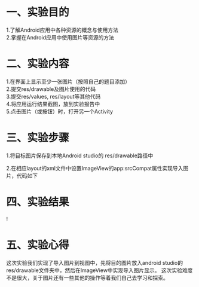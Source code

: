 # 一、实验目的
1.了解Android应用中各种资源的概念与使用方法  
2.掌握在Android应用中使用图片等资源的方法  
# 二、实验内容
1.在界面上显示至少一张图片（按照自己的题目添加）  
2.提交res/drawable及图片使用的代码  
3.提交res/values, res/layout等其他代码  
4.将应用运行结果截图，放到实验报告中  
5.点击图片（或按钮）时，打开另一个Activity
# 三、实验步骤
1.将目标图片保存到本地Android studio的 res/drawable路径中  

2.在相应layout的xml文件中设置ImageView的app:srcCompat属性实现导入图片，代码如下

 <ImageView
     android:id="@+id/imageView7"
     android:layout_width="wrap_content"
     android:layout_height="wrap_content"
     app:layout_constraintBottom_toBottomOf="parent"
     app:layout_constraintEnd_toEndOf="parent"
     app:layout_constraintHorizontal_bias="0.51"
     app:layout_constraintStart_toStartOf="parent"
     app:layout_constraintTop_toTopOf="parent"
     app:layout_constraintVertical_bias="0.449"
     app:srcCompat="@drawable/bg"
     android:contentDescription="TODO" />
     
# 四、实验结果
!

# 五、实验心得
这次实验我们实现了导入图片到视图中，先将目的图片放入android studio的res/drawable文件夹中，然后在ImageView中实现导入图片显示。 这次实验难度不是很大，关于图片还有一些其他的操作等着我们自己去学习和探索。
